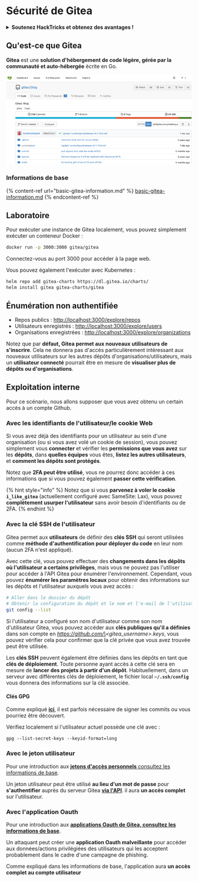 # Sécurité de Gitea

<details>

<summary><strong>Soutenez HackTricks et obtenez des avantages !</strong></summary>

* Si vous souhaitez voir votre **entreprise annoncée dans HackTricks** ou si vous souhaitez accéder à la **dernière version de PEASS ou télécharger HackTricks en PDF**, consultez les [**PLANS D'ABONNEMENT**](https://github.com/sponsors/carlospolop) !
* Obtenez le [**swag officiel PEASS & HackTricks**](https://peass.creator-spring.com)
* Découvrez [**The PEASS Family**](https://opensea.io/collection/the-peass-family), notre collection d'[**NFTs**](https://opensea.io/collection/the-peass-family) exclusifs
* **Rejoignez le** 💬 [**groupe Discord**](https://discord.gg/hRep4RUj7f) ou le [**groupe Telegram**](https://t.me/peass) ou **suivez** moi sur **Twitter** 🐦 [**@carlospolopm**](https://twitter.com/carlospolopm).
* **Partagez vos astuces de piratage en soumettant des PR aux** [**HackTricks**](https://github.com/carlospolop/hacktricks) et [**HackTricks Cloud**](https://github.com/carlospolop/hacktricks-cloud) **dépôts Github.**

</details>

## Qu'est-ce que Gitea

**Gitea** est une **solution d'hébergement de code légère, gérée par la communauté et auto-hébergée** écrite en Go.

![](<../../.gitbook/assets/image (5) (1) (1) (1).png>)

### Informations de base

{% content-ref url="basic-gitea-information.md" %}
[basic-gitea-information.md](basic-gitea-information.md)
{% endcontent-ref %}

## Laboratoire

Pour exécuter une instance de Gitea localement, vous pouvez simplement exécuter un conteneur Docker :

```bash
docker run -p 3000:3000 gitea/gitea
```

Connectez-vous au port 3000 pour accéder à la page web.

Vous pouvez également l'exécuter avec Kubernetes :

```
helm repo add gitea-charts https://dl.gitea.io/charts/
helm install gitea gitea-charts/gitea
```

## Énumération non authentifiée

* Repos publics : [http://localhost:3000/explore/repos](http://localhost:3000/explore/repos)
* Utilisateurs enregistrés : [http://localhost:3000/explore/users](http://localhost:3000/explore/users)
* Organisations enregistrées : [http://localhost:3000/explore/organizations](http://localhost:3000/explore/organizations)

Notez que par **défaut, Gitea permet aux nouveaux utilisateurs de s'inscrire**. Cela ne donnera pas d'accès particulièrement intéressant aux nouveaux utilisateurs sur les autres dépôts d'organisations/utilisateurs, mais un **utilisateur connecté** pourrait être en mesure de **visualiser plus de dépôts ou d'organisations**.

## Exploitation interne

Pour ce scénario, nous allons supposer que vous avez obtenu un certain accès à un compte Github.

### Avec les identifiants de l'utilisateur/le cookie Web

Si vous avez déjà des identifiants pour un utilisateur au sein d'une organisation (ou si vous avez volé un cookie de session), vous pouvez simplement vous **connecter** et vérifier les **permissions que vous avez** sur les **dépôts**, dans **quelles équipes** vous êtes, **listez les autres utilisateurs**, et **comment les dépôts sont protégés**.

Notez que **2FA peut être utilisé**, vous ne pourrez donc accéder à ces informations que si vous pouvez également **passer cette vérification**.

{% hint style="info" %}
Notez que si vous **parvenez à voler le cookie `i_like_gitea`** (actuellement configuré avec SameSite: Lax), vous pouvez **complètement usurper l'utilisateur** sans avoir besoin d'identifiants ou de 2FA.
{% endhint %}

### Avec la clé SSH de l'utilisateur

Gitea permet aux **utilisateurs** de définir des **clés SSH** qui seront utilisées comme **méthode d'authentification pour déployer du code** en leur nom (aucun 2FA n'est appliqué).

Avec cette clé, vous pouvez effectuer des **changements dans les dépôts où l'utilisateur a certains privilèges**, mais vous ne pouvez pas l'utiliser pour accéder à l'API Gitea pour énumérer l'environnement. Cependant, vous pouvez **énumérer les paramètres locaux** pour obtenir des informations sur les dépôts et l'utilisateur auxquels vous avez accès :

```bash
# Aller dans le dossier du dépôt
# Obtenir la configuration du dépôt et le nom et l'e-mail de l'utilisateur actuel
git config --list
```

Si l'utilisateur a configuré son nom d'utilisateur comme son nom d'utilisateur Gitea, vous pouvez accéder aux **clés publiques qu'il a définies** dans son compte en _https://github.com/\<gitea\_username>.keys_, vous pouvez vérifier cela pour confirmer que la clé privée que vous avez trouvée peut être utilisée.

Les **clés SSH** peuvent également être définies dans les dépôts en tant que **clés de déploiement**. Toute personne ayant accès à cette clé sera en mesure de **lancer des projets à partir d'un dépôt**. Habituellement, dans un serveur avec différentes clés de déploiement, le fichier local **`~/.ssh/config`** vous donnera des informations sur la clé associée.

#### Clés GPG

Comme expliqué [**ici**](broken-reference/), il est parfois nécessaire de signer les commits ou vous pourriez être découvert.

Vérifiez localement si l'utilisateur actuel possède une clé avec :

```shell
gpg --list-secret-keys --keyid-format=long
```

### Avec le jeton utilisateur

Pour une introduction aux [**jetons d'accès personnels** consultez les informations de base](basic-gitea-information.md#personal-access-tokens).

Un jeton utilisateur peut être utilisé **au lieu d'un mot de passe** pour **s'authentifier** auprès du serveur Gitea [**via l'API**](https://try.gitea.io/api/swagger#/). il aura **un accès complet** sur l'utilisateur.

### Avec l'application Oauth

Pour une introduction aux [**applications Oauth de Gitea, consultez les informations de base**](./#with-oauth-application).

Un attaquant peut créer une **application Oauth malveillante** pour accéder aux données/actions privilégiées des utilisateurs qui les acceptent probablement dans le cadre d'une campagne de phishing.

Comme expliqué dans les informations de base, l'application aura **un accès complet au compte utilisateur**